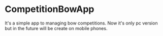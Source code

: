 # CompetitionBowApp
It's a simple app to managing bow competitions. Now it's only pc version but in the future will be create on mobile phones.
